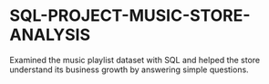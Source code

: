 # SQL-PROJECT-MUSIC-STORE-ANALYSIS
Examined the music playlist dataset with SQL and helped the store understand its business growth by answering simple questions.
